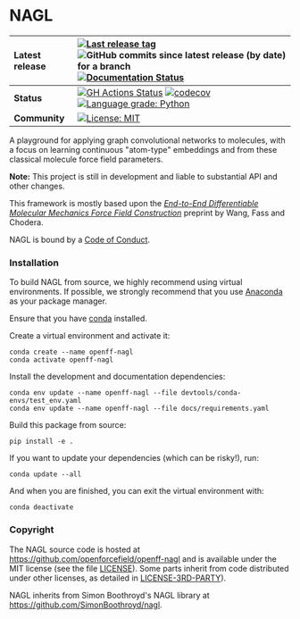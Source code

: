 NAGL
==============================
[//]: # (Badges)

| **Latest release** | [![Last release tag](https://img.shields.io/github/release-pre/openforcefield/openff-nagl.svg)](https://github.com/openforcefield/openff-nagl/releases) ![GitHub commits since latest release (by date) for a branch](https://img.shields.io/github/commits-since/openforcefield/openff-nagl/latest)  [![Documentation Status](https://readthedocs.org/projects/openff-nagl/badge/?version=latest)](https://docs.openforcefield.org/projects/nagl/en/latest/?badge=latest)                                                                                                        |
| :----------------- | :--------------------------------------------------------------------------------------------------------------------------------------------------------------------------------------------------------------------------------------------------------------------------------------------------------------------------------------------------------------------------------------------------------------------------------------------------------------------------------------------------------------------------------------------------------------------- |
| **Status**         | [![GH Actions Status](https://github.com/openforcefield/openff-nagl/actions/workflows/gh-ci.yaml/badge.svg)](https://github.com/openforcefield/openff-nagl/actions?query=branch%3Amain+workflow%3Agh-ci) [![codecov](https://codecov.io/gh/openforcefield/openff-nagl/branch/main/graph/badge.svg)](https://codecov.io/gh/openforcefield/openff-nagl/branch/main) [![Language grade: Python](https://img.shields.io/lgtm/grade/python/g/openforcefield/openff-nagl.svg?logo=lgtm&logoWidth=18)](https://lgtm.com/projects/g/openforcefield/openff-nagl/context:python) |
| **Community**      | [![License: MIT](https://img.shields.io/badge/License-MIT-yellow.svg)](https://opensource.org/licenses/MIT)                                                                                                                                                                                                                                                                                                                                                                                                                                                            |

A playground for applying graph convolutional networks to molecules, with a focus on learning continuous "atom-type" embeddings and from these classical molecule force field parameters.

**Note:** This project is still in development and liable to substantial API and other changes.

This framework is mostly based upon the [*End-to-End Differentiable Molecular Mechanics Force Field Construction*](https://arxiv.org/abs/2010.01196)
preprint by Wang, Fass and Chodera.

NAGL is bound by a [Code of Conduct](https://github.com/openforcefield/openff-nagl/blob/main/CODE_OF_CONDUCT.md).

### Installation

To build NAGL from source,
we highly recommend using virtual environments.
If possible, we strongly recommend that you use
[Anaconda](https://docs.conda.io/en/latest/) as your package manager.


Ensure that you have [conda](https://docs.conda.io/projects/conda/en/latest/user-guide/install/index.html) installed.

Create a virtual environment and activate it:

```
conda create --name openff-nagl
conda activate openff-nagl
```

Install the development and documentation dependencies:

```
conda env update --name openff-nagl --file devtools/conda-envs/test_env.yaml
conda env update --name openff-nagl --file docs/requirements.yaml
```

Build this package from source:

```
pip install -e .
```

If you want to update your dependencies (which can be risky!), run:

```
conda update --all
```

And when you are finished, you can exit the virtual environment with:

```
conda deactivate
```

### Copyright

The NAGL source code is hosted at https://github.com/openforcefield/openff-nagl
and is available under the MIT license (see the file [LICENSE](https://github.com/openforcefield/openff-nagl/blob/main/LICENSE)). Some parts inherit from code distributed under other licenses, as detailed in [LICENSE-3RD-PARTY](https://github.com/openforcefield/openff-nagl/blob/main/LICENSE-3RD-PARTY)).

NAGL inherits from Simon Boothroyd's NAGL library at https://github.com/SimonBoothroyd/nagl.

